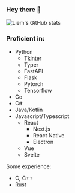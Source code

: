 ### Hey there 👋

![Liem's GitHub stats](https://github-readme-stats.vercel.app/api?username=liemeldert&count_private=true&show_icons=true&theme=tokyonight)

### Proficient in:
 - Python
   - Tkinter
   - Typer
   - FastAPI
   - Flask
   - Pytorch
   - Tensorflow
 - Go
 - C#
 - Java/Kotlin
 - Javascript/Typescript
   - React
     - Next.js
     - React Native
     - Electron
   - Vue
   - Svelte
 
 Some experience:
 - C, C++
 - Rust
